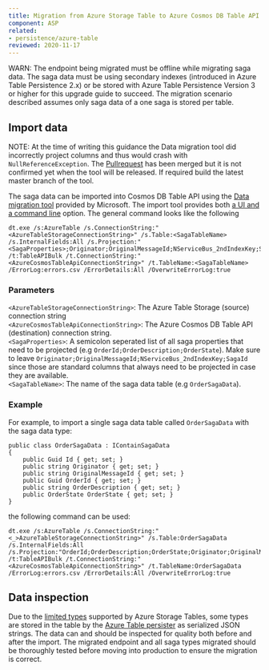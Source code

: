 ```yaml
---
title: Migration from Azure Storage Table to Azure Cosmos DB Table API
component: ASP
related:
- persistence/azure-table
reviewed: 2020-11-17
---
```


WARN: The endpoint being migrated must be offline while migrating saga data. The saga data must be using secondary indexes (introduced in Azure Table Persistence 2.x) or be stored with Azure Table Persistence Version 3 or higher for this upgrade guide to succeed. The migration scenario described assumes only saga data of a one saga is stored per table.

## Import data

NOTE: At the time of writing this guidance the Data migration tool did incorrectly project columns and thus would crash with `NullReferenceException`. The [Pullrequest](https://github.com/Azure/azure-documentdb-datamigrationtool/pull/126) has been merged but it is not confirmed yet when the tool will be released. If required build the latest master branch of the tool.

The saga data can be imported into Cosmos DB Table API using the [Data migration tool](https://docs.microsoft.com/en-us/azure/cosmos-db/import-data#Install) provided by Microsoft. The import tool provides both [a UI and a command line](https://docs.microsoft.com/en-us/azure/cosmos-db/import-data#AzureTableSource) option. The general command looks like the following

```
dt.exe /s:AzureTable /s.ConnectionString:"<AzureTableStorageConnectionString>" /s.Table:<SagaTableName> /s.InternalFields:All /s.Projection:"<SagaProperties>;Originator;OriginalMessageId;NServiceBus_2ndIndexKey;SagaId" /t:TableAPIBulk /t.ConnectionString:"<AzureCosmosTableApiConnectionString>" /t.TableName:<SagaTableName> /ErrorLog:errors.csv /ErrorDetails:All /OverwriteErrorLog:true
```

### Parameters

`<AzureTableStorageConnectionString>`: The Azure Table Storage (source) connection string<br/>
`<AzureCosmosTableApiConnectionString>`: The Azure Cosmos DB Table API (destination) connection string.<br/>
`<SagaProperties>`: A semicolon seperated list of all saga properties that need to be projected (e.g `OrderId;OrderDescription;OrderState`). Make sure to leave `Originator;OriginalMessageId;NServiceBus_2ndIndexKey;SagaId` since those are standard columns that always need to be projected in case they are available.<br/>
`<SagaTableName>`: The name of the saga data table (e.g `OrderSagaData`).<br/>

### Example

For example, to import a single saga data table called `OrderSagaData` with the saga data type:

```
public class OrderSagaData : IContainSagaData
{
    public Guid Id { get; set; }
    public string Originator { get; set; }
    public string OriginalMessageId { get; set; }
    public Guid OrderId { get; set; }
    public string OrderDescription { get; set; }
    public OrderState OrderState { get; set; }
}
```

the following command can be used:

```
dt.exe /s:AzureTable /s.ConnectionString:"<_>AzureTableStorageConnectionString>" /s.Table:OrderSagaData /s.InternalFields:All /s.Projection:"OrderId;OrderDescription;OrderState;Originator;OriginalMessageId;NServiceBus_2ndIndexKey;SagaId" /t:TableAPIBulk /t.ConnectionString:"<AzureCosmosTableApiConnectionString>" /t.TableName:OrderSagaData /ErrorLog:errors.csv /ErrorDetails:All /OverwriteErrorLog:true
```

## Data inspection

Due to the [limited types](https://docs.microsoft.com/en-us/rest/api/storageservices/understanding-the-table-service-data-model#property-types) supported by Azure Storage Tables, some types are stored in the table by the [Azure Table persister](/persistence/azure-table) as serialized JSON strings. The data can and should be inspected for quality both before and after the import. The migrated endpoint and all saga types migrated should be thoroughly tested before moving into production to ensure the migration is correct.
